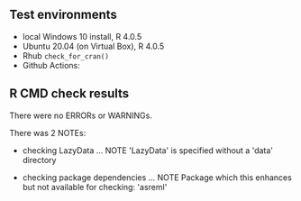 ## Test environments
* local Windows 10 install, R 4.0.5
* Ubuntu 20.04 (on Virtual Box), R 4.0.5
* Rhub `check_for_cran()`
* Github Actions: 

## R CMD check results
There were no ERRORs or WARNINGs. 

There was 2 NOTEs:

* checking LazyData ... NOTE
  'LazyData' is specified without a 'data' directory

* checking package dependencies ... NOTE
  Package which this enhances but not available for checking: 'asreml'
  
  
